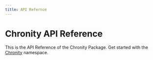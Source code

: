 ```yaml
---
title: API Refernce
---
```



# Chronity API Reference

This is the API Reference of the Chronity Package.
Get started with the [Chronity](/api/Chronity.html) namespace.